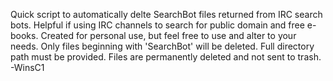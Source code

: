 Quick script to automatically delte SearchBot files returned from IRC search bots.
Helpful if using IRC channels to search for public domain and free e-books.
Created for personal use, but feel free to use and alter to your needs. Only files beginning with 'SearchBot' will be deleted. Full directory path must be provided.
Files are permanently deleted and not sent to trash.
-WinsC1